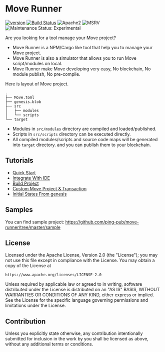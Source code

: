 # Move Runner
[![version](https://img.shields.io/github/tag/ping-pub/move-runner.svg)](https://github.com/ping-pub/move-runner/releases/latest)
[![Build Status][build-image]][build-link]
![Apache2][license-image]
![MSRV][rustc-image]
![Maintenance Status: Experimental][maintenance-image]

Are you looking for a tool manage your Move project?

* Move Runner is a NPM/Cargo like tool that help you to manage your Move project.
* Move Runner is also a simulator that allows you to run Move script/modules on local.
* Move Runner make Move developing very easy, No blockchain, No module publish, No pre-compile.

Here is layout of Move project.

```
.
├── Move.toml
├── genesis.blob
├── src
│   ├── modules
│   └── scripts
└── target
```
* Modules in `src/modules` directory are compiled and loaded/published.
* Scripts in `src/scripts` directory can be executed directly.
* All compiled modules/scripts and source code maps will be generated into `target` directory. and you can publish them to your blockchain.

## Tutorials

* [Quick Start](docs/01_quick_start.md)
* [Integrate With IDE](docs/02_integrate_with_ide.md)
* [Build Project](docs/03_building_project.md)
* [Custom Move Project & Transaction](docs/04_custom_your_project.md)
* [Initial States From genesis](docs/05_initial_states_from_genesis.md)


## Samples

You can find sample project: https://github.com/ping-pub/move-runner/tree/master/sample

## License

Licensed under the Apache License, Version 2.0 (the "License");
you may not use this file except in compliance with the License.
You may obtain a copy of the License at

    https://www.apache.org/licenses/LICENSE-2.0

Unless required by applicable law or agreed to in writing, software
distributed under the License is distributed on an "AS IS" BASIS,
WITHOUT WARRANTIES OR CONDITIONS OF ANY KIND, either express or implied.
See the License for the specific language governing permissions and
limitations under the License.

## Contribution

Unless you explicitly state otherwise, any contribution intentionally
submitted for inclusion in the work by you shall be licensed as above,
without any additional terms or conditions.

[build-image]: https://github.com/ping-pub/move-runner/workflows/Rust/badge.svg?branch=master&event=push
[build-link]: https://github.com/ping-pub/move-runner/actions
[license-image]:https://img.shields.io/badge/license-Apache2.0-blue.svg
[license-link]: https://github.com/ping-pub/move-runner/blob/master/LICENSE
[rustc-image]: https://img.shields.io/badge/rustc-1.39+-blue.svg
[maintenance-image]: https://img.shields.io/badge/maintenance-experimental-blue.svg
